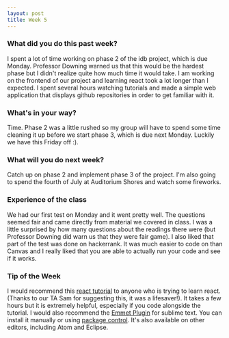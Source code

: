 ```yaml
---
layout: post
title: Week 5
---
```


### What did you do this past week?
I spent a lot of time working on phase 2 of the idb project, which is due Monday. Professor Downing warned us that this would be the hardest phase but I didn't realize quite how much time it would take. I am working on the frontend of our project and learning react took a lot longer than I expected. I spent several hours watching tutorials and made a simple web application that displays github repositories in order to get familiar with it.

### What's in your way?
Time. Phase 2 was a little rushed so my group will have to spend some time cleaning it up before we start phase 3, which is due next Monday. Luckily we have this Friday off :). 

### What will you do next week?
Catch up on phase 2 and implement phase 3 of the project. I'm also going to spend the fourth of July at Auditorium Shores and watch some fireworks.

### Experience of the class
We had our first test on Monday and it went pretty well. The questions seemed fair and came directly from material we covered in class. I was a little surprised by how many questions about the readings there were (but Professor Downing did warn us that they were fair game). I also liked that part of the test was done on hackerrank. It was much easier to code on than Canvas and I really liked that you are able to actually run your code and see if it works.

### Tip of the Week
I would recommend this [react tutorial](https://reacttraining.com/online/react-fundamentals) to anyone who is trying to learn react. (Thanks to our TA Sam for suggesting this, it was a lifesaver!). It takes a few hours but it is extremely helpful, especially if you code alongside the tutorial. I would also recommend the [Emmet Plugin](https://emmet.io) for sublime text. You can install it manually or using [package control](https://packagecontrol.io/installation). It's also available on other editors, including Atom and Eclipse. 
